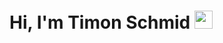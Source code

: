 # Hi, I'm Timon Schmid <img src="https://github.com/TheDudeThatCode/TheDudeThatCode/blob/master/Assets/Hi.gif" width="29px">

<!--
**xXTime-OnXx/xXTime-OnXx** is a ✨ _special_ ✨ repository because its `README.md` (this file) appears on your GitHub profile.

Here are some ideas to get you started:

- 🔭 I’m currently working on ...
- 🌱 I’m currently learning ...
- 👯 I’m looking to collaborate on ...
- 🤔 I’m looking for help with ...
- 💬 Ask me about ...
- 📫 How to reach me: ...
- 😄 Pronouns: ...
- ⚡ Fun fact: ...
-->
